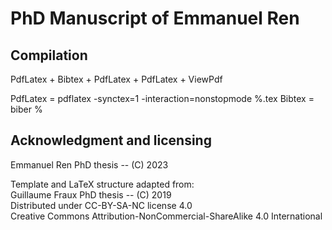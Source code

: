 # PhD Manuscript of Emmanuel Ren

## Compilation 

PdfLatex + Bibtex + PdfLatex + PdfLatex + ViewPdf

PdfLatex = pdflatex -synctex=1 -interaction=nonstopmode %.tex
Bibtex = biber %

## Acknowledgment and licensing

Emmanuel Ren PhD thesis -- (C) 2023  
  
Template and LaTeX structure adapted from:  
Guillaume Fraux PhD thesis -- (C) 2019  
Distributed under CC-BY-SA-NC license 4.0  
Creative Commons Attribution-NonCommercial-ShareAlike 4.0 International
